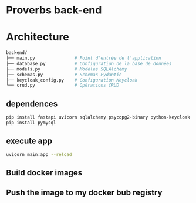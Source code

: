 # Proverbs back-end

# Architecture

```bash
backend/
├── main.py               # Point d'entrée de l'application
├── database.py           # Configuration de la base de données
├── models.py             # Modèles SQLAlchemy
├── schemas.py            # Schemas Pydantic
├── keycloak_config.py    # Configuration Keycloak
└── crud.py               # Opérations CRUD
```

## dependences

```bash
pip install fastapi uvicorn sqlalchemy psycopg2-binary python-keycloak pydantic
pip install pymysql

```

## execute app

```bash
uvicorn main:app --reload
```

## Build docker images


## Push the image to my docker bub registry

